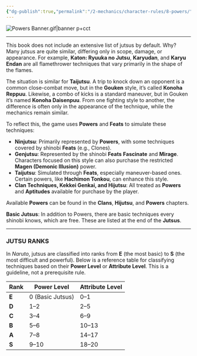 ```yaml
---
{"dg-publish":true,"permalink":"/2-mechanics/character-rules/8-powers/"}
---
```


![Powers Banner.gif|banner p+cct](/img/user/z_Assets/Misc/Banner/Powers%20Banner.gif)

---
This book does not include an extensive list of jutsus by default. Why? Many jutsus are quite similar, differing only in scope, damage, or appearance. For example, **Katon: Ryuuka no Jutsu**, **Karyudan**, and **Karyu Endan** are all flamethrower techniques that vary primarily in the shape of the flames.

The situation is similar for **Taijutsu**. A trip to knock down an opponent is a common close-combat move, but in the **Gouken** style, it’s called **Konoha Reppuu**. Likewise, a combo of kicks is a standard maneuver, but in Gouken it’s named **Konoha Daisenpuu**. From one fighting style to another, the difference is often only in the appearance of the technique, while the mechanics remain similar.

To reflect this, the game uses **Powers** and **Feats** to simulate these techniques:

- **Ninjutsu**: Primarily represented by **Powers**, with some techniques covered by shinobi **Feats** (e.g., Clones).
- **Genjutsu**: Represented by the shinobi **Feats** **Fascinate** and **Mirage**. Characters focused on this style can also purchase the restricted **Magen (Demonic Illusion)** power.
- **Taijutsu**: Simulated through **Feats**, especially maneuver-based ones. Certain powers, like **Hachimon Tonkou**, can enhance this style.
- **Clan Techniques, Kekkei Genkai, and Hijutsu**: All treated as **Powers** and **Aptitudes** available for purchase by the player.

Available **Powers** can be found in the **Clans**, **Hijutsu**, and **Powers** chapters.

**Basic Jutsus**: In addition to Powers, there are basic techniques every shinobi knows, which are free. These are listed at the end of the **Jutsus**.

---

### JUTSU RANKS

In _Naruto_, jutsus are classified into ranks from **E** (the most basic) to **S** (the most difficult and powerful). Below is a reference table for classifying techniques based on their **Power Level** or **Attribute Level**. This is a guideline, not a prerequisite rule.

|**Rank**|**Power Level**|**Attribute Level**|
|---|---|---|
|**E**|0 (Basic Jutsus)|0–1|
|**D**|1–2|2–5|
|**C**|3–4|6–9|
|**B**|5–6|10–13|
|**A**|7–8|14–17|
|**S**|9–10|18–20|
